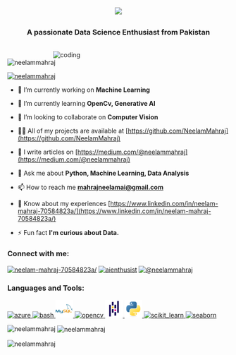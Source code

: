 <h1 align="center">
    <img src="https://readme-typing-svg.herokuapp.com/?font=Righteous&size=35&center=true&vCenter=true&width=500&height=70&duration=4000&lines=Hey+folks!+👋;+I'm+Neelam!;" />
</h1>

<h3 align="center">A passionate Data Science Enthusiast from Pakistan</h3>

<br/>

<img align="right" alt="coding" width="400" src="https://digitalcreativemind.com/wp-content/uploads/2021/06/Analytics_amp_Data_Science.gif">

<p align="left"> <img src="https://komarev.com/ghpvc/?username=neelammahraj&label=Profile%20views&color=0e75b6&style=flat" alt="neelammahraj" /> </p>

<p align="left"> <a href="https://github.com/ryo-ma/github-profile-trophy"><img src="https://github-profile-trophy.vercel.app/?username=neelammahraj" alt="neelammahraj" /></a> </p>

- 🔭 I’m currently working on **Machine Learning**

- 🌱 I’m currently learning **OpenCv, Generative AI**

- 👯 I’m looking to collaborate on **Computer Vision**

- 👨‍💻 All of my projects are available at [https://github.com/NeelamMahraj](https://github.com/NeelamMahraj)

- 📝 I write articles on [https://medium.com/@neelammahraj](https://medium.com/@neelammahraj)

- 💬 Ask me about **Python, Machine Learning, Data Analysis**

- 📫 How to reach me **mahrajneelamai@gmail.com**

- 📄 Know about my experiences [https://www.linkedin.com/in/neelam-mahraj-70584823a/](https://www.linkedin.com/in/neelam-mahraj-70584823a/)

- ⚡ Fun fact **I'm curious about Data.**

<h3 align="left">Connect with me:</h3>
<p align="left">
<a href="https://linkedin.com/in/neelam-mahraj-70584823a/" target="blank"><img align="center" src="https://raw.githubusercontent.com/rahuldkjain/github-profile-readme-generator/master/src/images/icons/Social/linked-in-alt.svg" alt="neelam-mahraj-70584823a/" height="30" width="40" /></a>
<a href="https://kaggle.com/aienthusist" target="blank"><img align="center" src="https://raw.githubusercontent.com/rahuldkjain/github-profile-readme-generator/master/src/images/icons/Social/kaggle.svg" alt="aienthusist" height="30" width="40" /></a>
<a href="https://medium.com/@neelammahraj" target="blank"><img align="center" src="https://raw.githubusercontent.com/rahuldkjain/github-profile-readme-generator/master/src/images/icons/Social/medium.svg" alt="@neelammahraj" height="30" width="40" /></a>
</p>

<h3 align="left">Languages and Tools:</h3>
<p align="left"> <a href="https://azure.microsoft.com/en-in/" target="_blank" rel="noreferrer"> <img src="https://www.vectorlogo.zone/logos/microsoft_azure/microsoft_azure-icon.svg" alt="azure" width="40" height="40"/> </a> <a href="https://www.gnu.org/software/bash/" target="_blank" rel="noreferrer"> <img src="https://www.vectorlogo.zone/logos/gnu_bash/gnu_bash-icon.svg" alt="bash" width="40" height="40"/> </a> <a href="https://www.mysql.com/" target="_blank" rel="noreferrer"> <img src="https://raw.githubusercontent.com/devicons/devicon/master/icons/mysql/mysql-original-wordmark.svg" alt="mysql" width="40" height="40"/> </a> <a href="https://opencv.org/" target="_blank" rel="noreferrer"> <img src="https://www.vectorlogo.zone/logos/opencv/opencv-icon.svg" alt="opencv" width="40" height="40"/> </a> <a href="https://pandas.pydata.org/" target="_blank" rel="noreferrer"> <img src="https://raw.githubusercontent.com/devicons/devicon/2ae2a900d2f041da66e950e4d48052658d850630/icons/pandas/pandas-original.svg" alt="pandas" width="40" height="40"/> </a> <a href="https://www.python.org" target="_blank" rel="noreferrer"> <img src="https://raw.githubusercontent.com/devicons/devicon/master/icons/python/python-original.svg" alt="python" width="40" height="40"/> </a> <a href="https://scikit-learn.org/" target="_blank" rel="noreferrer"> <img src="https://upload.wikimedia.org/wikipedia/commons/0/05/Scikit_learn_logo_small.svg" alt="scikit_learn" width="40" height="40"/> </a> <a href="https://seaborn.pydata.org/" target="_blank" rel="noreferrer"> <img src="https://seaborn.pydata.org/_images/logo-mark-lightbg.svg" alt="seaborn" width="40" height="40"/> </a> </p>

<p><img align="left" src="https://github-readme-stats.vercel.app/api/top-langs?username=neelammahraj&show_icons=true&locale=en&layout=compact" alt="neelammahraj" /></p>

<p>&nbsp;<img align="center" src="https://github-readme-stats.vercel.app/api?username=neelammahraj&show_icons=true&locale=en" alt="neelammahraj" /></p>

<p><img align="center" src="https://github-readme-streak-stats.herokuapp.com/?user=neelammahraj&" alt="neelammahraj" /></p>
